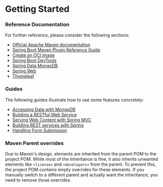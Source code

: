 # Getting Started

### Reference Documentation
For further reference, please consider the following sections:

* [Official Apache Maven documentation](https://maven.apache.org/guides/index.html)
* [Spring Boot Maven Plugin Reference Guide](https://docs.spring.io/spring-boot/3.3.5.RELEASE/maven-plugin)
* [Create an OCI image](https://docs.spring.io/spring-boot/3.3.5.RELEASE/maven-plugin/build-image.html)
* [Spring Boot DevTools](https://docs.spring.io/spring-boot/3.3.5.RELEASE/reference/using/devtools.html)
* [Spring Data MongoDB](https://docs.spring.io/spring-boot/3.3.5.RELEASE/reference/data/nosql.html#data.nosql.mongodb)
* [Spring Web](https://docs.spring.io/spring-boot/3.3.5.RELEASE/reference/web/servlet.html)
* [Thymeleaf](https://docs.spring.io/spring-boot/3.3.5.RELEASE/reference/web/servlet.html#web.servlet.spring-mvc.template-engines)

### Guides
The following guides illustrate how to use some features concretely:

* [Accessing Data with MongoDB](https://spring.io/guides/gs/accessing-data-mongodb/)
* [Building a RESTful Web Service](https://spring.io/guides/gs/rest-service/)
* [Serving Web Content with Spring MVC](https://spring.io/guides/gs/serving-web-content/)
* [Building REST services with Spring](https://spring.io/guides/tutorials/rest/)
* [Handling Form Submission](https://spring.io/guides/gs/handling-form-submission/)

### Maven Parent overrides

Due to Maven's design, elements are inherited from the parent POM to the project POM.
While most of the inheritance is fine, it also inherits unwanted elements like `<license>` and `<developers>` from the parent.
To prevent this, the project POM contains empty overrides for these elements.
If you manually switch to a different parent and actually want the inheritance, you need to remove those overrides.

